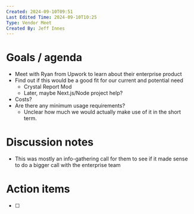 ```yaml
---
Created: 2024-09-10T09:51
Last Edited Time: 2024-09-10T10:25
Type: Vendor Meet
Created By: Jeff Innes
---
```

# Goals / agenda

- Meet with Ryan from Upwork to learn about their enterprise product
- Find out if this would be a good fit for our current and potential need
    - Crystal Report Mod
    - Later, maybe Next.js/Node project help?
- Costs?
- Are there any minimum usage requirements?
    - Unclear how much we would actually make use of it in the short term.

# Discussion notes

- This was mostly an info-gathering call for them to see if it made sense to do a bigger call with the enterprise team

# Action items

- [ ]